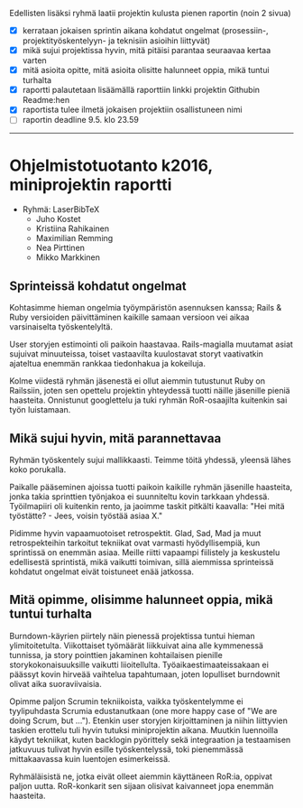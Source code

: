 Edellisten lisäksi ryhmä laatii projektin kulusta pienen raportin (noin 2 sivua)

- [x] kerrataan jokaisen sprintin aikana kohdatut ongelmat (prosessiin-, projektityöskentelyyn- ja teknisiin asioihin liittyvät)
- [x] mikä sujui projektissa hyvin, mitä pitäisi parantaa seuraavaa kertaa varten
- [x] mitä asioita opitte, mitä asioita olisitte halunneet oppia, mikä tuntui turhalta
- [x] raportti palautetaan lisäämällä raporttiin linkki projektin Githubin Readme:hen
- [x] raportista tulee ilmetä jokaisen projektiin osallistuneen nimi
- [ ] raportin deadline 9.5. klo 23.59

---------------------------------------
# Ohjelmistotuotanto k2016, miniprojektin raportti
- Ryhmä: LaserBibTeX
	- Juho Kostet
	- Kristiina Rahikainen
	- Maximilian Remming
	- Nea Pirttinen
	- Mikko Markkinen


## Sprinteissä kohdatut ongelmat
Kohtasimme hieman ongelmia työympäristön asennuksen kanssa; Rails & Ruby versioiden päivittäminen kaikille samaan versioon vei aikaa varsinaiselta työskentelyltä.

User storyjen estimointi oli paikoin haastavaa. Rails-magialla muutamat asiat sujuivat minuuteissa, toiset vastaavilta kuulostavat storyt vaativatkin ajateltua enemmän rankkaa tiedonhakua ja kokeiluja.

Kolme viidestä ryhmän jäsenestä ei ollut aiemmin tutustunut Ruby on Railssiin, joten sen opettelu projektin yhteydessä tuotti näille jäsenille pieniä haasteita. Onnistunut googlettelu ja tuki ryhmän RoR-osaajilta kuitenkin sai työn luistamaan.


## Mikä sujui hyvin, mitä parannettavaa
Ryhmän työskentely sujui mallikkaasti. Teimme töitä yhdessä, yleensä lähes koko porukalla.

Paikalle pääseminen ajoissa tuotti paikoin kaikille ryhmän jäsenille haasteita, jonka takia sprinttien työnjakoa ei suunniteltu kovin tarkkaan yhdessä. Työilmapiiri oli kuitenkin rento, ja jaoimme taskit pitkälti kaavalla: "Hei mitä työstätte? - Jees, voisin työstää asiaa X."

Pidimme hyvin vapaamuotoiset retrospektit. Glad, Sad, Mad ja muut retrospekteihin tarkoitut tekniikat ovat varmasti hyödyllisempiä, kun sprintissä on enemmän asiaa. Meille riitti vapaampi fiilistely ja keskustelu edellisestä sprintistä, mikä vaikutti toimivan, sillä aiemmissa sprinteissä kohdatut ongelmat eivät toistuneet enää jatkossa.


## Mitä opimme, olisimme halunneet oppia, mikä tuntui turhalta
Burndown-käyrien piirtely näin pienessä projektissa tuntui hieman ylimitoitetulta. Viikottaiset työmäärät liikkuivat aina alle kymmenessä tunnissa, ja story pointtien jakaminen kohtailaisen pienille storykokonaisuuksille vaikutti liioitellulta. Työaikaestimaateissakaan ei päässyt kovin hirveää vaihtelua tapahtumaan, joten lopulliset burndownit olivat aika suoraviivaisia.

Opimme paljon Scrumin tekniikoista, vaikka työskentelymme ei tyylipuhdasta Scrumia edustanutkaan (one more happy case of "We are doing Scrum, but ..."). Etenkin user storyjen kirjoittaminen ja niihin liittyvien taskien erottelu tuli hyvin tutuksi miniprojektin aikana. Muutkin luennoilla käydyt tekniikat, kuten backlogin pyörittely sekä integraation ja testaamisen jatkuvuus tulivat hyvin esille työskentelyssä, toki pienemmässä mittakaavassa kuin luentojen esimerkeissä.

Ryhmäläisistä ne, jotka eivät olleet aiemmin käyttäneen RoR:ia, oppivat paljon uutta. RoR-konkarit sen sijaan olisivat kaivanneet jopa enemmän haasteita.
